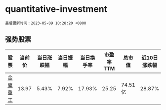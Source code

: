 # quantitative-investment

`最后更新时间：2023-05-09 10:28:20 +0800`

## 强势股票

|股票|当前价|当日涨跌幅|当日振幅|当日换手率|市盈率TTM|总市值|近10日涨跌幅|
|----|----|----|----|----|----|----|----|
|[金鹰重工](https://xueqiu.com/S/SZ301048)|13.97|5.43%|7.92%|17.93%|25.25|74.51亿|28.87%|
